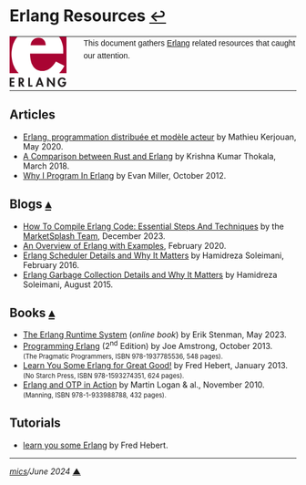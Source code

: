 # <span id="top">Erlang Resources</span> <span style="font-size:90%;">[↩](README.md#top)</span>

<table style="font-family:Helvetica,Arial;line-height:1.6;">
  <tr>
  <td style="border:0;padding:0 10px 0 0;;min-width:120px;"><a href="https://erlang.org/" rel="external"><img src="docs/images/erlang-logo.svg" width="100" alt="Erlang"/></a></td>
  <td style="border:0;padding:0;vertical-align:text-top;">This document gathers <a href="https://erlang.org/" rel="external">Erlang</a> related resources that caught our attention.
  </td>
  </tr>
</table>

## <span id="articles">Articles</span>

- [Erlang, programmation distribuée et modèle acteur][article_kerjouan] by Mathieu Kerjouan, May 2020.
- [A Comparison between Rust and Erlang][article_thokala] by Krishna Kumar Thokala, March 2018.
- [Why I Program In Erlang][article_miller] by Evan Miller, October 2012.

## <span id="blogs">Blogs</span> [**&#x25B4;**](#top)

- [How To Compile Erlang Code: Essential Steps And Techniques](https://marketsplash.com/how-to-compile-erlang-code/)
 by the [MarketSplash Team](https://marketsplash.com/about-us/), December 2023.
 - [An Overview of Erlang with Examples](https://www.freecodecamp.org/news/an-overview-of-erlang-with-examples/), February 2020.
- [Erlang Scheduler Details and Why It Matters][blog_soleimani_2016] by Hamidreza Soleimani, February 2016.
- [Erlang Garbage Collection Details and Why It Matters][blog_soleimani_2015] by Hamidreza Soleimani, August 2015.

## <span id="books">Books</span> [**&#x25B4;**](#top)

- [The Erlang Runtime System](https://blog.stenmans.org/theBeamBook/) (*online book*) by Erik Stenman, May 2023.
- [Programming Erlang][book_amstrong] (2<sup>nd</sup> Edition) by Joe Amstrong, October 2013.<br/><span style="font-size:80%;">(The Pragmatic Programmers, ISBN 978-1937785536, 548 pages).</span>
- [Learn You Some Erlang for Great Good!][book_hebert] by Fred Hebert, January 2013.<br/><span style="font-size:80%;">(No Starch Press, ISBN 978-1593274351, 624 pages).</span>
- [Erlang and OTP in Action][book_logan] by Martin Logan &amp; al., November 2010.<br/><span style="font-size:80%;">(Manning, ISBN 978-1-933988788, 432 pages).</span>

<!--
## <span id="tools">Tools</span>
-->

## <span id="tutorials">Tutorials</span>

- [learn you some Erlang](https://learnyousomeerlang.com/contents) by Fred Hebert.
***

*[mics](https://lampwww.epfl.ch/~michelou/)/June 2024* [**&#9650;**](#top)
<span id="bottom">&nbsp;</span>

<!-- href links -->

[article_kerjouan]: https://connect.ed-diamond.com/GNU-Linux-Magazine/glmf-237/erlang-programmation-distribuee-et-modele-acteur
[article_miller]: https://www.evanmiller.org/why-i-program-in-erlang.html
[article_thokala]: https://www.infoq.com/articles/rust-erlang-comparison/
[blog_soleimani_2015]: https://hamidreza-s.github.io/erlang%20garbage%20collection%20memory%20layout%20soft%20realtime/2015/08/24/erlang-garbage-collection-details-and-why-it-matters.html
[blog_soleimani_2016]: https://hamidreza-s.github.io/erlang/scheduling/real-time/preemptive/migration/2016/02/09/erlang-scheduler-details.html
[book_amstrong]: https://www.amazon.com/Programming-Erlang-Concurrent-Pragmatic-Programmers/dp/193778553X
[book_hebert]: https://
[book_logan]: https://www.manning.com/books/erlang-and-otp-in-action
[erlang]: https://erlang.org/